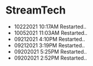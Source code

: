 # StreamTech  
- 10222021 10:17AM Restarted..
- 10052021 11:03AM Restarted..
- 09212021 4:10PM Restarted..
- 09212021 3:19PM Restarted..
- 09202021 5:25PM Restarted..
- 09202021 2:52PM Restarted..
